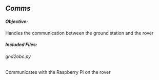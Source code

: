 ## *Comms*

#### *Objective:*

Handles the communication between the ground station and the rover


#### *Included Files:*

###### *gnd2obc.py* 

Communicates with the Raspberry Pi on the rover